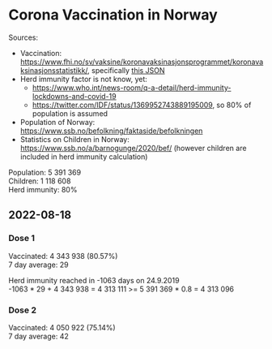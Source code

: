 # Corona Vaccination in Norway

Sources:

- Vaccination: <https://www.fhi.no/sv/vaksine/koronavaksinasjonsprogrammet/koronavaksinasjonsstatistikk/>, specifically [this JSON](https://www.fhi.no/api/chartdata/api/99119)
- Herd immunity factor is not know, yet:
  - <https://www.who.int/news-room/q-a-detail/herd-immunity-lockdowns-and-covid-19>
  - <https://twitter.com/IDF/status/1369952743889195009>, so 80% of population is assumed
- Population of Norway: <https://www.ssb.no/befolkning/faktaside/befolkningen>
- Statistics on Children in Norway: https://www.ssb.no/a/barnogunge/2020/bef/ (however children are included in herd immunity calculation)

Population: 5 391 369  
Children: 1 118 608  
Herd immunity: 80%  

## 2022-08-18

### Dose 1

Vaccinated: 4 343 938 (80.57%)  
7 day average: 29

Herd immunity reached in -1063 days on 24.9.2019  
-1063 * 29 + 4 343 938 = 4 313 111 >= 5 391 369 * 0.8 = 4 313 096

### Dose 2

Vaccinated: 4 050 922 (75.14%)  
7 day average: 42

